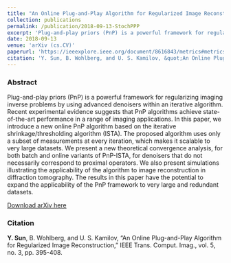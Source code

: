 ```yaml
---
title: "An Online Plug-and-Play Algorithm for Regularized Image Reconstruction"
collection: publications
permalink: /publication/2018-09-13-StochPPP
excerpt: 'Plug-and-play priors (PnP) is a powerful framework for regularizing imaging inverse problems by using advanced denoisers within an iterative algorithm. Recent experimental evidence suggests that PnP algorithms achieve state-of-the-art performance in a range of imaging applications. In this paper, we introduce a new online PnP algorithm based on the iterative shrinkage/thresholding algorithm (ISTA). The proposed algorithm uses only a subset of measurements at every iteration, which makes it scalable to very large datasets. We present a new theoretical convergence analysis, for both batch and online variants of PnP-ISTA, for denoisers that do not necessarily correspond to proximal operators. We also present simulations illustrating the applicability of the algorithm to image reconstruction in diffraction tomography. The results in this paper have the potential to expand the applicability of the PnP framework to very large and redundant datasets.'
date: 2018-09-13
venue: 'arXiv (cs.CV)'
paperurl: 'https://ieeexplore.ieee.org/document/8616843/metrics#metrics'
citation: 'Y. Sun, B. Wohlberg, and U. S. Kamilov, &quot;An Online Plug-and-Play Algorithm for Regularized Image Reconstruction&quot;, IEEE Trans. Comput. Imag., vol. 5, no. 3, pp. 395-408.'
---
```


### Abstract
Plug-and-play priors (PnP) is a powerful framework for regularizing imaging inverse problems by using advanced denoisers within an iterative algorithm. Recent experimental evidence suggests that PnP algorithms achieve state-of-the-art performance in a range of imaging applications. In this paper, we introduce a new online PnP algorithm based on the iterative shrinkage/thresholding algorithm (ISTA). The proposed algorithm uses only a subset of measurements at every iteration, which makes it scalable to very large datasets. We present a new theoretical convergence analysis, for both batch and online variants of PnP-ISTA, for denoisers that do not necessarily correspond to proximal operators. We also present simulations illustrating the applicability of the algorithm to image reconstruction in diffraction tomography. The results in this paper have the potential to expand the applicability of the PnP framework to very large and redundant datasets.

[Download arXiv here](https://arxiv.org/abs/1809.04693)

### Citation
__Y. Sun__, B. Wohlberg, and U. S. Kamilov, “An Online Plug-and-Play Algorithm for Regularized Image Reconstruction,” IEEE Trans. Comput. Imag., vol. 5, no. 3, pp. 395-408.


